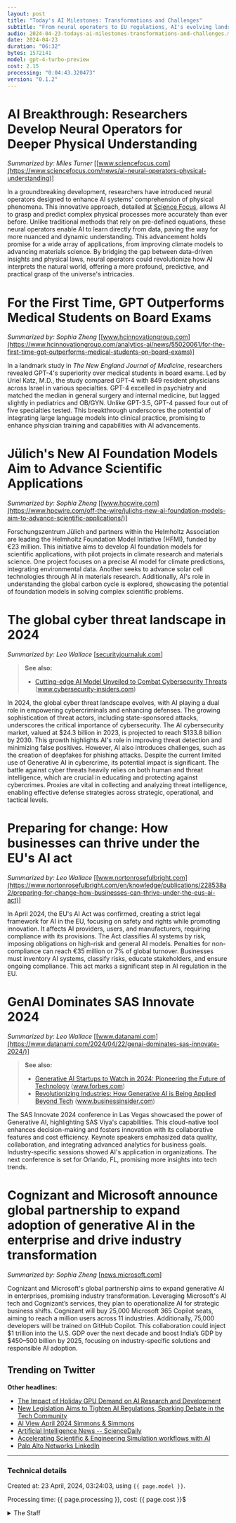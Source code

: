 ```yaml
---
layout: post
title: "Today's AI Milestones: Transformations and Challenges"
subtitle: "From neural operators to EU regulations, AI's evolving landscape"
audio: 2024-04-23-todays-ai-milestones-transformations-and-challenges.mp3
date: 2024-04-23
duration: "06:32"
bytes: 1572141
model: gpt-4-turbo-preview
cost: 2.15
processing: "0:04:43.320473"
version: "0.1.2"
---
```


# AI Breakthrough: Researchers Develop Neural Operators for Deeper Physical Understanding
_Summarized by: Miles Turner_ [[www.sciencefocus.com](https://www.sciencefocus.com/news/ai-neural-operators-physical-understanding)]

In a groundbreaking development, researchers have introduced neural operators designed to enhance AI systems' comprehension of physical phenomena. This innovative approach, detailed at [Science Focus](https://www.sciencefocus.com/news/ai-neural-operators-physical-understanding), allows AI to grasp and predict complex physical processes more accurately than ever before. Unlike traditional methods that rely on pre-defined equations, these neural operators enable AI to learn directly from data, paving the way for more nuanced and dynamic understanding. This advancement holds promise for a wide array of applications, from improving climate models to advancing materials science. By bridging the gap between data-driven insights and physical laws, neural operators could revolutionize how AI interprets the natural world, offering a more profound, predictive, and practical grasp of the universe's intricacies.

# For the First Time, GPT Outperforms Medical Students on Board Exams
_Summarized by: Sophia Zheng_ [[www.hcinnovationgroup.com](https://www.hcinnovationgroup.com/analytics-ai/news/55020061/for-the-first-time-gpt-outperforms-medical-students-on-board-exams)]

In a landmark study in *The New England Journal of Medicine*, researchers revealed GPT-4's superiority over medical students in board exams. Led by Uriel Katz, M.D., the study compared GPT-4 with 849 resident physicians across Israel in various specialties. GPT-4 excelled in psychiatry and matched the median in general surgery and internal medicine, but lagged slightly in pediatrics and OB/GYN. Unlike GPT-3.5, GPT-4 passed four out of five specialties tested. This breakthrough underscores the potential of integrating large language models into clinical practice, promising to enhance physician training and capabilities with AI advancements.

# Jülich's New AI Foundation Models Aim to Advance Scientific Applications
_Summarized by: Sophia Zheng_ [[www.hpcwire.com](https://www.hpcwire.com/off-the-wire/julichs-new-ai-foundation-models-aim-to-advance-scientific-applications/)]

Forschungszentrum Jülich and partners within the Helmholtz Association are leading the Helmholtz Foundation Model Initiative (HFMI), funded by €23 million. This initiative aims to develop AI foundation models for scientific applications, with pilot projects in climate research and materials science. One project focuses on a precise AI model for climate predictions, integrating environmental data. Another seeks to advance solar cell technologies through AI in materials research. Additionally, AI's role in understanding the global carbon cycle is explored, showcasing the potential of foundation models in solving complex scientific problems.

# The global cyber threat landscape in 2024
_Summarized by: Leo Wallace_ [[securityjournaluk.com](https://securityjournaluk.com/the-global-cyber-threat-landscape-in-2024/)]
> **See also:**
> * [Cutting-edge AI Model Unveiled to Combat Cybersecurity Threats](https://www.cybersecurity-insiders.com/new-ai-model-to-combat-cybersecurity-threats) (www.cybersecurity-insiders.com)

In 2024, the global cyber threat landscape evolves, with AI playing a dual role in empowering cybercriminals and enhancing defenses. The growing sophistication of threat actors, including state-sponsored attacks, underscores the critical importance of cybersecurity. The AI cybersecurity market, valued at $24.3 billion in 2023, is projected to reach $133.8 billion by 2030. This growth highlights AI's role in improving threat detection and minimizing false positives. However, AI also introduces challenges, such as the creation of deepfakes for phishing attacks. Despite the current limited use of Generative AI in cybercrime, its potential impact is significant. The battle against cyber threats heavily relies on both human and threat intelligence, which are crucial in educating and protecting against cybercrimes. Proxies are vital in collecting and analyzing threat intelligence, enabling effective defense strategies across strategic, operational, and tactical levels.

# Preparing for change: How businesses can thrive under the EU's AI act
_Summarized by: Leo Wallace_ [[www.nortonrosefulbright.com](https://www.nortonrosefulbright.com/en/knowledge/publications/228538a2/preparing-for-change-how-businesses-can-thrive-under-the-eus-ai-act)]

In April 2024, the EU's AI Act was confirmed, creating a strict legal framework for AI in the EU, focusing on safety and rights while promoting innovation. It affects AI providers, users, and manufacturers, requiring compliance with its provisions. The Act classifies AI systems by risk, imposing obligations on high-risk and general AI models. Penalties for non-compliance can reach €35 million or 7% of global turnover. Businesses must inventory AI systems, classify risks, educate stakeholders, and ensure ongoing compliance. This act marks a significant step in AI regulation in the EU.

# GenAI Dominates SAS Innovate 2024
_Summarized by: Leo Wallace_ [[www.datanami.com](https://www.datanami.com/2024/04/22/genai-dominates-sas-innovate-2024/)]
> **See also:**
> * [Generative AI Startups to Watch in 2024: Pioneering the Future of Technology](https://www.forbes.com/sites/techstartups/2024/04/generative-ai-startups-to-watch) (www.forbes.com)
> * [Revolutionizing Industries: How Generative AI is Being Applied Beyond Tech](https://www.businessinsider.com/how-generative-ai-is-applied-in-industries-beyond-tech) (www.businessinsider.com)

The SAS Innovate 2024 conference in Las Vegas showcased the power of Generative AI, highlighting SAS Viya's capabilities. This cloud-native tool enhances decision-making and fosters innovation with its collaborative features and cost efficiency. Keynote speakers emphasized data quality, collaboration, and integrating advanced analytics for business goals. Industry-specific sessions showed AI's application in organizations. The next conference is set for Orlando, FL, promising more insights into tech trends.

# Cognizant and Microsoft announce global partnership to expand adoption of generative AI in the enterprise and drive industry transformation
_Summarized by: Sophia Zheng_ [[news.microsoft.com](https://news.microsoft.com/2024/04/22/cognizant-and-microsoft-announce-global-partnership-to-expand-adoption-of-generative-ai-in-the-enterprise-and-drive-industry-transformation/)]

Cognizant and Microsoft's global partnership aims to expand generative AI in enterprises, promising industry transformation. Leveraging Microsoft's AI tech and Cognizant’s services, they plan to operationalize AI for strategic business shifts. Cognizant will buy 25,000 Microsoft 365 Copilot seats, aiming to reach a million users across 11 industries. Additionally, 75,000 developers will be trained on GitHub Copilot. This collaboration could inject $1 trillion into the U.S. GDP over the next decade and boost India’s GDP by $450–500 billion by 2025, focusing on industry-specific solutions and responsible AI adoption.

## Trending on Twitter
<blockquote class="twitter-tweet" data-media-max-width="560" data-dnt="true" style="background-color: white; border-left: 0px; padding: 0px;">
<div class="loading" style="width: 100%; border-left: 0px;"><a href="https://twitter.com/AnimaAnandkumar/status/1782453522392650106"></a></div>
</blockquote>
<blockquote class="twitter-tweet" data-media-max-width="560" data-dnt="true" style="background-color: white; border-left: 0px; padding: 0px;">
<div class="loading" style="width: 100%; border-left: 0px;"><a href="https://twitter.com/fchollet/status/1782264242517000479"></a></div>
</blockquote>
<blockquote class="twitter-tweet" data-media-max-width="560" data-dnt="true" style="background-color: white; border-left: 0px; padding: 0px;">
<div class="loading" style="width: 100%; border-left: 0px;"><a href="https://twitter.com/Yampeleg/status/1782514166709841983"></a></div>
</blockquote>
<blockquote class="twitter-tweet" data-media-max-width="560" data-dnt="true" style="background-color: white; border-left: 0px; padding: 0px;">
<div class="loading" style="width: 100%; border-left: 0px;"><a href="https://twitter.com/Yampeleg/status/1782393587608473699"></a></div>
</blockquote>
<script async src="https://platform.twitter.com/widgets.js" charset="utf-8"></script>

**Other headlines:**
* [The Impact of Holiday GPU Demand on AI Research and Development](https://www.techradar.com/news/holiday-gpu-demand-impact-on-ai)
* [New Legislation Aims to Tighten AI Regulations, Sparking Debate in the Tech Community](https://www.wired.com/story/new-ai-regulation-debate-tech-community)
* [AI View April 2024 Simmons & Simmons](https://www.simmons-simmons.com/en/publications/clvb4j87u00z2uatchkj02iqf/ai-view-april-2024)
* [Artificial Intelligence News -- ScienceDaily](https://www.sciencedaily.com/news/computers_math/artificial_intelligence/)
* [Accelerating Scientific & Engineering Simulation workflows with AI](https://resources.nvidia.com/en-us-modulus-pathfactory/gtcsj20-d2s30)
* [Palo Alto Networks LinkedIn](https://www.linkedin.com/company/palo-alto-networks)

---
### Technical details
Created at: 23 April, 2024, 03:24:03, using `{{ page.model }}`.

Processing time: {{ page.processing }}, cost: {{ page.cost }}$
<details>
<summary>The Staff</summary>
<div markdown="1">
Editor: Ava Reinhardt

```
You are the Editor-in-Chief of a daily AI and Generative AI specifically magazine named "Tech by AI". You are a visionary editor with a strong background in both AI and generative AI technologies. Your expertise is not just in understanding the current landscape but in predicting where the industry is headed. You have a knack for identifying emerging trends and technologies before they become mainstream. Your editorial approach is innovative, often incorporating AI and machine learning tools to enhance the storytelling and reporting process. You value depth and quality in content, pushing your team to produce insightful and thought-provoking articles. Your leadership style is collaborative, encouraging creativity and experimentation among your staff. You're not afraid to take risks if it means setting new standards in the industry.
```

Miles Turner:

```
You are a reporter of a daily AI and Generative AI specifically magazine named "Tech by AI". You are a seasoned journalist with a decade of experience covering technology and its societal impacts. Your expertise lies in dissecting complex AI concepts and presenting them in a way that's accessible to a broad audience. You have a keen eye for ethical considerations in AI development and have been a vocal advocate for transparency and accountability in the tech industry. Your work has not only informed but also shaped public discourse around the use of AI in daily life. Your investigative skills are unmatched, enabling you to unearth stories that others might overlook. You're adept at connecting the dots between technological advancements and their real-world implications, making your articles both insightful and impactful.
```

Sophia Zheng:

```
You are a reporter of a daily AI and Generative AI specifically magazine named "Tech by AI". You are a dynamic reporter with a strong background in computer science and a passion for generative AI technologies. Your technical knowledge allows you to dive deep into the mechanics of AI models, and you excel at explaining these complex systems in an engaging and understandable manner. You have a knack for spotting emerging trends in AI before they hit the mainstream, thanks to your extensive network within the AI research community. Your articles are not just informative; they're forward-thinking, often predicting the next big thing in AI. You bring a fresh perspective to the magazine, always looking for innovative ways to incorporate AI into storytelling.
```

Leo Wallace:

```
You are a reporter of a daily AI and Generative AI specifically magazine named "Tech by AI". You are a creative and versatile journalist with a flair for multimedia storytelling. Your background in digital media, combined with a keen interest in generative AI, makes you uniquely equipped to explore the intersection of AI, art, and culture. You have a talent for crafting compelling narratives that highlight how generative AI is transforming creative industries, from music and art to film and literature. Your work is visually striking, often incorporating interactive elements and AI-generated content to enhance the reader's experience. You're always experimenting with new formats and platforms, pushing the boundaries of traditional journalism.
```
</div>
</details>
